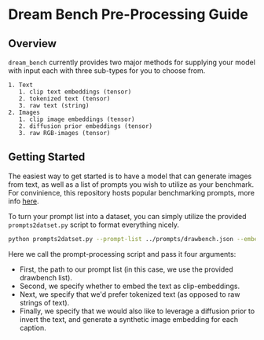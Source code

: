 # Dream Bench Pre-Processing Guide

## Overview

`dream_bench` currently provides two major methods for supplying your model with input each with three sub-types for you to choose from.

    1. Text
       1. clip text embeddings (tensor)
       2. tokenized text (tensor)
       3. raw text (string)
    2. Images
       1. clip image embeddings (tensor)
       2. diffusion prior embeddings (tensor)
       3. raw RGB-images (tensor)

## Getting Started

The easiest way to get started is to have a model that can generate images from text, as well as a list of prompts you wish to utilize as your benchmark. For convinience, this repository hosts popular benchmarking prompts, more info [here](../../prompts/README.md).

To turn your prompt list into a dataset, you can simply utilize the provided `prompts2datset.py` script to format everything nicely.

```bash
python prompts2datset.py --prompt-list ../prompts/drawbench.json --embed-text False --tokenize-text True --prior-embed True
```

Here we call the prompt-processing script and pass it four arguments:
* First, the path to our prompt list (in this case, we use the provided drawbench list).
* Second, we specify whether to embed the text as clip-embeddings.
* Next, we specify that we'd prefer tokenized text (as opposed to raw strings of text).
* Finally, we specify that we would also like to leverage a diffusion prior to invert the text, and generate a synthetic image embedding for each caption.